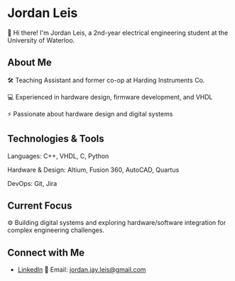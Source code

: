 # Jordan Leis

👋 Hi there! I'm Jordan Leis, a 2nd-year electrical engineering student at the University of Waterloo.

## About Me

🛠️ Teaching Assistant and former co-op at Harding Instruments Co.

💻 Experienced in hardware design, firmware development, and VHDL

⚡ Passionate about hardware design and digital systems

## Technologies & Tools

Languages: C++, VHDL, C, Python

Hardware & Design: Altium, Fusion 360, AutoCAD, Quartus

DevOps: Git, Jira

## Current Focus

⚙️ Building digital systems and exploring hardware/software integration for complex engineering challenges.

## Connect with Me

- [LinkedIn](https://www.linkedin.com/in/jordan-leis/)
📧 Email: jordan.jay.leis@gmail.com
